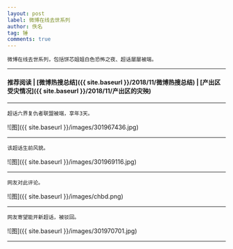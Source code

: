 ```yaml
---
layout: post
label: 微博在线去世系列
author: 佚名
tag: 锤
comments: true
---
```


    微博在线去世系列，包括饼芯姐姐白色恐怖之夜、超话屡屡被端。

---

#### 推荐阅读 \| [微博热搜总结]({{ site.baseurl }}/2018/11/微博热搜总结) \| [产出区受灾情况]({{ site.baseurl }}/2018/11/产出区的灾殃) 

---


<a name="dxjjb"></a>


    超话六界复仇者联盟被端，享年3天。

![图]({{ site.baseurl }}/images/301967436.jpg)

---

    该超话生前风貌。

![图]({{ site.baseurl }}/images/301969116.jpg)

---

    网友对此评论。

![图]({{ site.baseurl }}/images/chbd.png)

---

    网友寄望能开新超话，被驳回。

![图]({{ site.baseurl }}/images/301970701.jpg)

---

